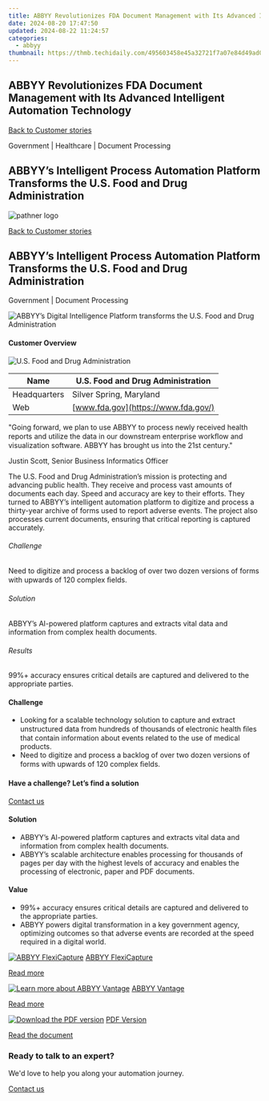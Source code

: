 ```yaml
---
title: ABBYY Revolutionizes FDA Document Management with Its Advanced Intelligent Automation Technology
date: 2024-08-20 17:47:50
updated: 2024-08-22 11:24:57
categories:
  - abbyy
thumbnail: https://thmb.techidaily.com/495603458e45a32721f7a07e84d49ad0a4941ec402ad379c10e0f3eea750a806.jpg
---
```


## ABBYY Revolutionizes FDA Document Management with Its Advanced Intelligent Automation Technology

[Back to Customer stories](https://tools.techidaily.com/abbyy/products/)

Government | Healthcare | Document Processing

## ABBYY’s Intelligent Process Automation Platform Transforms the U.S. Food and Drug Administration

![pathner logo](https://content.abbyy.com/-/media/project/abbyy/abbyy/logos-white/en/129311.png?h=40&iar=0&w=120)

[Back to Customer stories](https://tools.techidaily.com/abbyy/products/)

## ABBYY’s Intelligent Process Automation Platform Transforms the U.S. Food and Drug Administration

Government | Document Processing 

![ABBYY’s Digital Intelligence Platform transforms the U.S. Food and Drug Administration](https://static1.abbyy.com/abbyycommedia/29661/11-fda-cover-556x303.jpg) 

#### Customer Overview

![U.S. Food and Drug Administration](https://static4.abbyy.com/abbyycommedia/29660/fda-logo-117x66.jpg) 

| Name         | U.S. Food and Drug Administration   |
| ------------ | ----------------------------------- |
| Headquarters | Silver Spring, Maryland             |
| Web          | [www.fda.gov](https://www.fda.gov/) |

 "Going forward, we plan to use ABBYY to process newly received health reports and utilize the data in our downstream enterprise workﬂow and visualization software. ABBYY has brought us into the 21st century."

 Justin Scott, Senior Business Informatics Officer

The U.S. Food and Drug Administration’s mission is protecting and advancing public health. They receive and process vast amounts of documents each day. Speed and accuracy are key to their efforts. They turned to ABBYY’s intelligent automation platform to digitize and process a thirty-year archive of forms used to report adverse events. The project also processes current documents, ensuring that critical reporting is captured accurately.

###### Challenge

Need to digitize and process a backlog of over two dozen versions of forms with upwards of 120 complex ﬁelds.

###### Solution

ABBYY’s AI-powered platform captures and extracts vital data and information from complex health documents.

###### Results

99%+ accuracy ensures critical details are captured and delivered to the appropriate parties.

#### Challenge

* Looking for a scalable technology solution to capture and extract unstructured data from hundreds of thousands of electronic health ﬁles that contain information about events related to the use of medical products.
* Need to digitize and process a backlog of over two dozen versions of forms with upwards of 120 complex ﬁelds.

#### Have a challenge? Let’s find a solution  

[Contact us](https://tools.techidaily.com/abbyy/products/) 

#### Solution

* ABBYY’s AI-powered platform captures and extracts vital data and information from complex health documents.
* ABBYY’s scalable architecture enables processing for thousands of pages per day with the highest levels of accuracy and enables the processing of electronic, paper and PDF documents.

#### Value

* 99%+ accuracy ensures critical details are captured and delivered to the appropriate parties.
* ABBYY powers digital transformation in a key government agency, optimizing outcomes so that adverse events are recorded at the speed required in a digital world.

[![ABBYY FlexiCapture](https://static2.abbyy.com/abbyycommedia/21380/4-flexicapture.jpg)](https://tools.techidaily.com/abbyy/products/) [ABBYY FlexiCapture](https://tools.techidaily.com/abbyy/products/) 

[Read more](https://tools.techidaily.com/abbyy/products/) 

[![Learn more about ABBYY Vantage](https://static2.abbyy.com/abbyycommedia/24337/mailroom_automation_360x162.jpg)](https://tools.techidaily.com/abbyy/products/) [ABBYY Vantage](https://tools.techidaily.com/abbyy/products/) 

[Read more](https://tools.techidaily.com/abbyy/products/) 

[![Download the PDF version](https://static4.abbyy.com/abbyycommedia/29662/11c-fda-cover-360x162.jpg)](https://static2.abbyy.com/abbyycommedia/29586/fda-customer-story-en-12802.pdf "PDF Version") [PDF Version](https://static2.abbyy.com/abbyycommedia/29586/fda-customer-story-en-12802.pdf "PDF Version") 

[Read the document](https://static2.abbyy.com/abbyycommedia/29586/fda-customer-story-en-12802.pdf "PDF Version") 

### Ready to talk to an expert?

We'd love to help you along your automation journey.

[Contact us](https://tools.techidaily.com/abbyy/products/)

<ins class="adsbygoogle"
     style="display:block"
     data-ad-format="autorelaxed"
     data-ad-client="ca-pub-7571918770474297"
     data-ad-slot="1223367746"></ins>



<ins class="adsbygoogle"
     style="display:block"
     data-ad-client="ca-pub-7571918770474297"
     data-ad-slot="8358498916"
     data-ad-format="auto"
     data-full-width-responsive="true"></ins>

